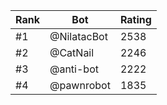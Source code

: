 Rank|Bot|Rating
---|---|---
#1|@NilatacBot|2538
#2|@CatNail|2246
#3|@anti-bot|2222
#4|@pawnrobot|1835
